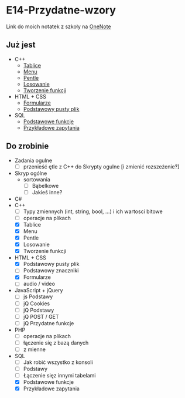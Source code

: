 # E14-Przydatne-wzory

Link do moich notatek z szkoły na [OneNote](https://1drv.ms/o/s!AmDkWpQlkhSEhrFVGxbvrhM-dxhn0Q)


## Już jest
* C++
    * [Tablice](C++/tablice.cpp)
    * [Menu](C++/menu.cpp)
    * [Pentle](C++/pentle.cpp)
    * [Losowanie](C++/losowanie-liczb.cpp)
    * [Tworzenie funkcji](c++/tworzenie-funkcji.cpp)
* HTML + CSS
    * [Formularze](HTML/formularze.html)
    * [Podstawowy pusty plik](HTML/podstawowyPustyPlik.html)
* SQL
    * [Podstawowe funkcje](SQL/funkcje.txt)
    * [Przykładowe zapytania](SQL/przykładowe-zapytania.sql)


## Do zrobinie
* Zadania ogulne
    * [ ] przenieść ętle z C++ do Skrypty ogulne [i zmienić rozszeżenie?]
* Skryp ogólne
    * sortowania
        * [ ] Bąbelkowe
        * [ ] Jakieś inne?
* C#
* C++
    * [ ] Typy zmiennych (int, string, bool, ...) i ich wartosci bitowe
    * [ ] operacje na plikach
    * [x] Tablice
    * [x] Menu
    * [x] Pentle
    * [x] Losowanie
    * [x] Tworzenie funkcji
* HTML + CSS
    * [x] Podstawowy pusty plik
    * [ ] Podstawowy znaczniki
    * [x] Formularze
    * [ ] audio / video
* JavaScript + jQuery
    * [ ] js Podstawy
    * [ ] jQ Cookies
    * [ ] jQ Podstawy
    * [ ] jQ POST / GET
    * [ ] jQ Przydatne funkcje
* PHP
    * [ ] operacje na plikach
    * [ ] łączenie się z bazą danych
    * [ ] z mienne
* SQL
    * [ ] Jak robić wszystko z konsoli
    * [ ] Podstawy
    * [ ] Łączenie sięz innymi tabelami
    * [x] Podstawowe funkcje
    * [x] Przykładowe zapytania